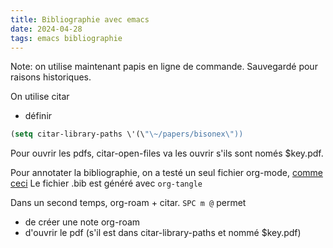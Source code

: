 ```yaml
---
title: Bibliographie avec emacs
date: 2024-04-28
tags: emacs bibliographie
---
```


Note: on utilise maintenant papis en ligne de commande. Sauvegardé pour raisons historiques.

On utilise citar
- définir 
```lisp
(setq citar-library-paths \'(\"\~/papers/bisonex\"))
```
Pour ouvrir les pdfs,  citar-open-files va les ouvrir s'ils sont només $key.pdf.

Pour annotater la bibliographie, on a testé un seul fichier org-mode, [comme ceci](http://www.cachestocaches.com/2020/3/org-mode-annotated-bibliography/)
Le fichier .bib est généré avec `org-tangle`

Dans un second temps, org-roam + citar.  `SPC m @` permet
- de créer une note org-roam
- d'ouvrir le pdf (s'il est dans citar-library-paths et nommé $key.pdf)



